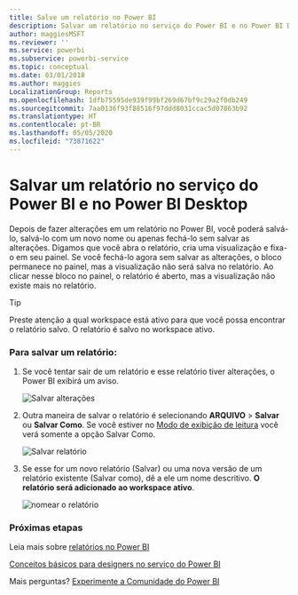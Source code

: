 ```yaml
---
title: Salve um relatório no Power BI
description: Salvar um relatório no serviço do Power BI e no Power BI Desktop
author: maggiesMSFT
ms.reviewer: ''
ms.service: powerbi
ms.subservice: powerbi-service
ms.topic: conceptual
ms.date: 03/01/2018
ms.author: maggies
LocalizationGroup: Reports
ms.openlocfilehash: 1dfb75595de939f99bf269d67bf9c29a2f0db249
ms.sourcegitcommit: 7aa0136f93f88516f97ddd8031ccac5d07863b92
ms.translationtype: HT
ms.contentlocale: pt-BR
ms.lasthandoff: 05/05/2020
ms.locfileid: "73871622"
---
```

# <a name="save-a-report-in-power-bi-service-and-power-bi-desktop"></a>Salvar um relatório no serviço do Power BI e no Power BI Desktop
Depois de fazer alterações em um relatório no Power BI, você poderá salvá-lo, salvá-lo com um novo nome ou apenas fechá-lo sem salvar as alterações. Digamos que você abra o relatório, cria uma visualização e fixa-o em seu painel. Se você fechá-lo agora sem salvar as alterações, o bloco permanece no painel, mas a visualização não será salva no relatório. Ao clicar nesse bloco no painel, o relatório é aberto, mas a visualização não existe mais no relatório.

> [!TIP]
> Preste atenção a qual workspace está ativo para que você possa encontrar o relatório salvo. O relatório é salvo no workspace ativo.
> 
> 

### <a name="to-save-a-report"></a>Para salvar um relatório:
1. Se você tentar sair de um relatório e esse relatório tiver alterações, o Power BI exibirá um aviso.
   
   ![Salvar alterações](media/service-report-save/power-bi-unsaved.png)
2. Outra maneira de salvar o relatório é selecionando **ARQUIVO** \> **Salvar** ou **Salvar Como**. Se você estiver no [Modo de exibição de leitura](consumer/end-user-reading-view.md) você verá somente a opção Salvar Como. 
   
   ![Salvar relatório](media/service-report-save/power-bi-save-new.png)
3. Se esse for um novo relatório (Salvar) ou uma nova versão de um relatório existente (Salvar como), dê a ele um nome descritivo.  **O relatório será adicionado ao workspace ativo**.
   
    ![nomear o relatório](media/service-report-save/power-bi-save-dialog.png)

### <a name="next-steps"></a>Próximas etapas
Leia mais sobre [relatórios no Power BI](consumer/end-user-reports.md)

[Conceitos básicos para designers no serviço do Power BI](service-basic-concepts.md)

Mais perguntas? [Experimente a Comunidade do Power BI](https://community.powerbi.com/)

